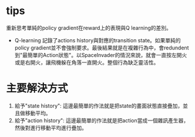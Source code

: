 tips
===

重新思考單純的policy gradient在reward上的表現與Q learning的差別。

* Q-learning 記錄了actions history與對應的transition state。如果單純的policy gradient並不會強制要求。最後結果就是在複雜行為中，會redundent到"最簡單的Action狀態"。以SpaceInvader的情況來說，就會一直按左開火或是右開火，讓飛機躲在角落一直開火。整個行為缺乏靈活性。

# 主要解決方式

1. 給予"state history": 這邊最簡單的作法就是把state的畫面狀態直接疊加，並且做移動平均。
2. 給予"action history": 這邊最簡單的作法就是把action當成一個雜訊產生器，然後對進行移動平均進行疊加。
